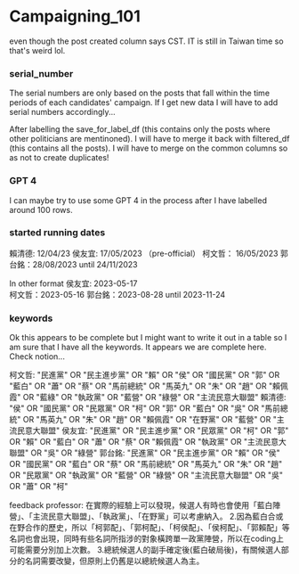 # Campaigning_101

even though the post created column says CST. IT is still in Taiwan time so that's weird lol.

### serial_number
The serial numbers are only based on the posts that fall within the time periods of each candidates' campaign.
If I get new data I will have to add serial numbers accordingly...

After labelling the save_for_label_df (this contains only the posts where other politicians are mentinoned). I will have to merge it back with filtered_df (this contains all the posts). I will have to merge on the common columns so as not to create duplicates!

### GPT 4 
I can maybe try to use some GPT 4 in the process after I have labelled around 100 rows. 

### started running dates 
賴清德: 12/04/23
侯友宜: 17/05/2023 （pre-official）
柯文哲： 16/05/2023
郭台銘：28/08/2023 until 24/11/2023

In other format
侯友宜: 2023-05-17         
柯文哲：2023-05-16 
郭台銘：2023-08-28  until 2023-11-24 

### keywords
Ok this appears to be complete but I might want to write it out in a table so I am sure that I have all the keywords. It appears we are 
complete here. Check notion...

柯文哲:	    "民進黨" OR "民主進步黨" OR "賴" OR "侯" OR "國民黨" OR "郭" OR "藍白" OR "蕭" OR "蔡" OR "馬前總統" OR "馬英九" OR "朱" OR "趙" OR "賴佩霞" OR "藍綠" OR "執政黨" OR "藍營" OR "綠營" OR "主流民意大聯盟"
賴清德:		"侯" OR "國民黨" OR "民眾黨" OR "柯" OR "郭" OR "藍白" OR "吳"  OR "馬前總統" OR "馬英九" OR "朱" OR "趙" OR "賴佩霞" OR "在野黨" OR "藍營" OR "主流民意大聯盟"
侯友宜:		"民進黨" OR "民主進步黨" OR "民眾黨" OR "柯" OR "郭" OR "賴" OR "藍白" OR "蕭" OR "蔡" OR "賴佩霞" OR "執政黨" OR "主流民意大聯盟" OR "吳" OR "綠營"
郭台銘:		"民進黨" OR "民主進步黨" OR "賴" OR "侯" OR "國民黨" OR "藍白" OR "蔡"  OR "馬前總統" OR "馬英九" OR "朱" OR "趙" OR "民眾黨" OR "執政黨" OR "藍營" OR "綠營" OR "主流民意大聯盟" OR "吳" OR "蕭" OR "柯"

feedback professor: 在實際的經驗上可以發現，候選人有時也會使用「藍白陣營」、「主流民意大聯盟」、「執政黨」、「在野黨」可以考慮納入。
2.因為藍白合或在野合作的歷史，所以「柯郭配」、「郭柯配」、「柯侯配」、「侯柯配」、「郭賴配」等名詞也會出現，同時有些名詞所指涉的對象橫跨單一政黨陣營，所以在coding上可能需要分別加上次數。
3.總統候選人的副手確定後(藍白破局後)，有關候選人部分的名詞需要改變，但原則上仍舊是以總統候選人為主。



